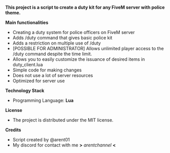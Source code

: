 **This project is a script to create a duty kit for any FiveM server with police theme.**

  **Main functionalities**
   - Creating a duty system for police officers on FiveM server
   - Adds /duty command that gives basic police kit
   - Adds a restriction on multiple use of /duty
   - [POSSIBLE FOR ADMINISTRATOR] Allows unlimited player access to the /duty command despite the time limit.
   - Allows you to easily customize the issuance of desired items in duty_client.lua
   - Simple code for making changes
   - Does not use a lot of server resources
   - Optimized for server use
     
  **Technology Stack**
   + Programming Language: **Lua**

  **License**
   * The project is distributed under the MIT license.

  **Credits**
   * Script created by @arent01
   * My discord for contact with me **>** *arentchannel* **<**
